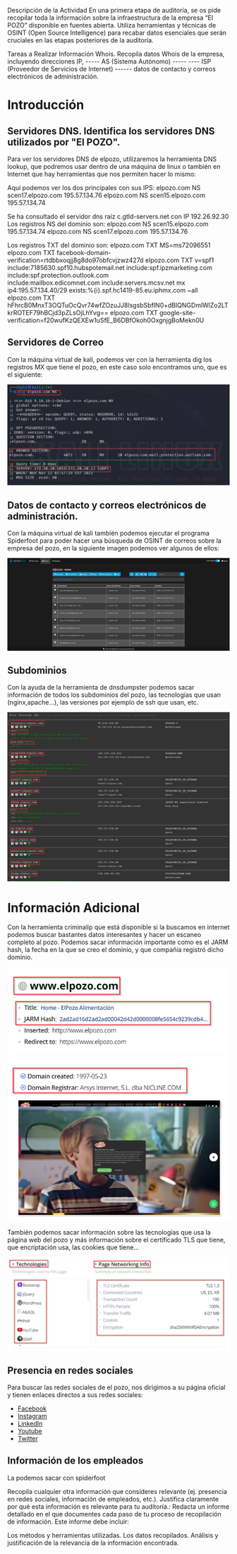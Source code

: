 
Descripción de la Actividad
En una primera etapa de auditoría, se os pide recopilar toda la información sobre la infraestructura de la empresa “El POZO” disponible en fuentes abierta. Utiliza herramientas y técnicas de OSINT (Open Source Intelligence) para recabar datos esenciales que serán cruciales en las etapas posteriores de la auditoría.

Tareas a Realizar
Información Whois. Recopila datos Whois de la empresa, incluyendo direcciones IP, 
----- AS (Sistema Autónomo) ----- 
---- ISP (Proveedor de Servicios de Internet) ------
datos de contacto y correos electrónicos de administración.

# Introducción

## Servidores DNS. Identifica los servidores DNS utilizados por "El POZO".

Para ver los servidores DNS de elpozo, utilizaremos la herramienta DNS lookup, que podremos usar dentro de una máquina de linux o también en Internet que hay herramientas que nos permiten hacer lo mismo:

Aquí podemos ver los dos principales con sus IPS:
 elpozo.com NS scen17.elpozo.com 195.57.134.76
   elpozo.com NS scen15.elpozo.com 195.57.134.74
   
Se ha consultado el servidor dns raíz c.gtld-servers.net con IP 192.26.92.30
Los registros NS del dominio son:
   elpozo.com NS scen15.elpozo.com 195.57.134.74
   elpozo.com NS scen17.elpozo.com 195.57.134.76
 
Los registros TXT del dominio son:
   elpozo.com TXT MS=ms72096551
   elpozo.com TXT facebook-domain-verification=rtdbbxoqjj8g8do97obfcvjzwz427d
   elpozo.com TXT v=spf1 include:7185630.spf10.hubspotemail.net include:spf.ipzmarketing.com include:spf.protection.outlook.com   
   include:mailbox.edicomnet.com include:servers.mcsv.net mx ip4:195.57.134.40/29 exists:%{i}.spf.hc1419-85.eu.iphmx.com ~all
   elpozo.com TXT hFhrcB0MnxT3OQTuOcQvr74wfZOzuJJ8lsgsbSbfIN0+dBlQNGDmlWlZo2LTkrROTEF79hBCjd3pZLsOjLhYvg==
   elpozo.com TXT google-site-verification=f20wufKzQEXEw1uSfE_B6DBfOkoh0OxgnjgBoMekn0U

## Servidores de Correo

Con la máquina virtual de kali, podemos ver con la herramienta dig los registros MX que tiene el pozo, en este caso solo encontramos uno, que es el siguiente:

![img/elpozo1.01.png](https://github.com/alvarobueno21/Hacking_Etico/blob/48b8250a3506adf25f60ddd2177e91799420aed9/a08_mapa_dns/img/elpozo1.01.png)

## Datos de contacto y correos electrónicos de administración.

Con la máquina virtual de kali también podemos ejecutar el programa Spiderfoot para poder hacer una búsqueda de OSINT de correos sobre la empresa del pozo, en la siguiente imagen podemos ver algunos de ellos:

![img/elpozo5.png](https://github.com/alvarobueno21/Hacking_Etico/blob/464e4ef38f5625f68b3fbb64392afc3b95ea65cf/a08_mapa_dns/img/elpozo5.png)

## Subdominios

Con la ayuda de la herramienta de dnsdumpster podemos sacar información de todos los subdominios del pozo, las tecnologías que usan (nginx,apache...), las versiones por ejemplo de ssh que usan, etc.

![img/elpozo4.png](https://github.com/alvarobueno21/Hacking_Etico/blob/464e4ef38f5625f68b3fbb64392afc3b95ea65cf/a08_mapa_dns/img/elpozo4.png)

# Información Adicional

Con la herramienta criminalip que está disponible si la buscamos en internet podemos buscar bastantes datos interesantes y hacer un escaneo completo al pozo. Podemos sacar información importante como es el JARM hash, la fecha en la que se creo el dominio, y que compañia registró dicho dominio.

![img/elpozo2.png](https://github.com/alvarobueno21/Hacking_Etico/blob/48b8250a3506adf25f60ddd2177e91799420aed9/a08_mapa_dns/img/elpozo2.png)

También podemos sacar información sobre las tecnologías que usa la página web del pozo y más información sobre el certificado TLS que tiene, que encriptación usa, las cookies que tiene...

![img/elpozo3.png](https://github.com/alvarobueno21/Hacking_Etico/blob/464e4ef38f5625f68b3fbb64392afc3b95ea65cf/a08_mapa_dns/img/elpozo3.png)

## Presencia en redes sociales

Para buscar las redes sociales de el pozo, nos dirigimos a su página oficial y tienen enlaces directos a sus redes sociales:
- [Facebook](https://www.facebook.com/ElPozoAlimentacion/) 
- [Instagram](https://www.instagram.com/elpozoalimentacion/)
- [LinkedIn](https://www.linkedin.com/company/elpozo-alimentacion-s.a./?originalSubdomain=es)
- [Youtube](https://www.youtube.com/user/spotespeciales)
- [Twitter](https://twitter.com/ElPozoAlimenta)


## Información de los empleados

La podemos sacar con spiderfoot



Recopila cualquier otra información que consideres relevante (ej. presencia en redes sociales, información de empleados, etc.).
Justifica claramente por qué esta información es relevante para tu auditoría.:
Redacta un informe detallado en el que documentes cada paso de tu proceso de recopilación de información. Este informe debe incluir:

Los métodos y herramientas utilizadas.
Los datos recopilados.
Análisis y justificación de la relevancia de la información encontrada.
